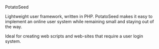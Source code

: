PotatoSeed

Lightweight user framework, written in PHP. PotatoSeed makes it easy to implement an online user system while remaining small and staying out of the way.

Ideal for creating web scripts and web-sites that require a user login system.
